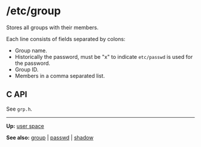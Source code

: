 # /etc/group

Stores all groups with their members.

Each line consists of fields separated by colons:
- Group name.
- Historically the password, must be "x" to indicate `etc/passwd` is used for the password.
- Group ID.
- Members in a comma separated list.

## C API

See `grp.h`.

---
**Up:** [user space](../userspace.md)

**See also:** [group](group.md) | [passwd](passwd.md) | [shadow](shadow.md) 
